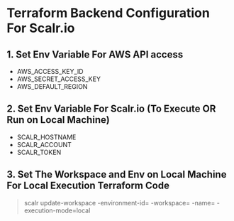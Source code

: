 # Terraform Backend Configuration For Scalr.io

## 1. Set Env Variable For AWS API access

- AWS_ACCESS_KEY_ID
- AWS_SECRET_ACCESS_KEY
- AWS_DEFAULT_REGION

## 2. Set Env Variable For Scalr.io (To Execute OR Run on Local Machine)

- SCALR_HOSTNAME
- SCALR_ACCOUNT
- SCALR_TOKEN

## 3. Set The Workspace and Env on Local Machine For Local Execution Terraform Code

 > scalr update-workspace -environment-id=  -workspace= -name= -execution-mode=local
